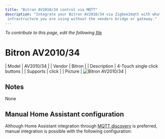 ```yaml
---
title: "Bitron AV2010/34 control via MQTT"
description: "Integrate your Bitron AV2010/34 via Zigbee2mqtt with whatever smart home
 infrastructure you are using without the vendors bridge or gateway."
---
```


*To contribute to this page, edit the following
[file](https://github.com/Koenkk/zigbee2mqtt.io/blob/master/docs/devices/AV2010_34.md)*

# Bitron AV2010/34

| Model | AV2010/34  |
| Vendor  | Bitron  |
| Description | 4-Touch single click buttons |
| Supports | click |
| Picture | ![Bitron AV2010/34](./assets/devices/AV2010-34.jpg) |

## Notes

None

## Manual Home Assistant configuration
Although Home Assistant integration through [MQTT discovery](../integration/home_assistant) is preferred,
manual integration is possible with the following configuration:
